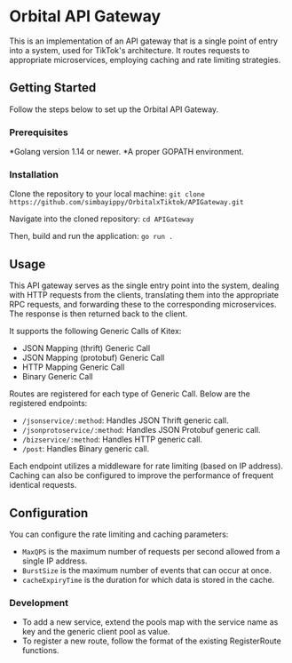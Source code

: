 # Orbital API Gateway
This is an implementation of an API gateway that is a single point of entry into a system, used for TikTok's architecture. It routes requests to appropriate microservices, employing caching and rate limiting strategies.

## Getting Started
Follow the steps below to set up the Orbital API Gateway.

### Prerequisites
*Golang version 1.14 or newer.
*A proper GOPATH environment.

### Installation
Clone the repository to your local machine:
`git clone https://github.com/simbayippy/OrbitalxTiktok/APIGateway.git`

Navigate into the cloned repository:
`cd APIGateway`

Then, build and run the application:
`go run .`

## Usage
This API gateway serves as the single entry point into the system, dealing with HTTP requests from the clients, translating them into the appropriate RPC requests, and forwarding these to the corresponding microservices. The response is then returned back to the client.

It supports the following Generic Calls of Kitex:

* JSON Mapping (thrift) Generic Call
* JSON Mapping (protobuf) Generic Call
* HTTP Mapping Generic Call
* Binary Generic Call


Routes are registered for each type of Generic Call. Below are the registered endpoints:

* `/jsonservice/:method`: Handles JSON Thrift generic call.
* `/jsonprotoservice/:method`: Handles JSON Protobuf generic call.
* `/bizservice/:method`: Handles HTTP generic call.
* `/post`: Handles Binary generic call.

Each endpoint utilizes a middleware for rate limiting (based on IP address). Caching can also be configured to improve the performance of frequent identical requests.

## Configuration
You can configure the rate limiting and caching parameters:

* `MaxQPS` is the maximum number of requests per second allowed from a single IP address.
* `BurstSize` is the maximum number of events that can occur at once.
* `cacheExpiryTime` is the duration for which data is stored in the cache.

### Development
* To add a new service, extend the pools map with the service name as key and the generic client pool as value.
* To register a new route, follow the format of the existing RegisterRoute functions.
